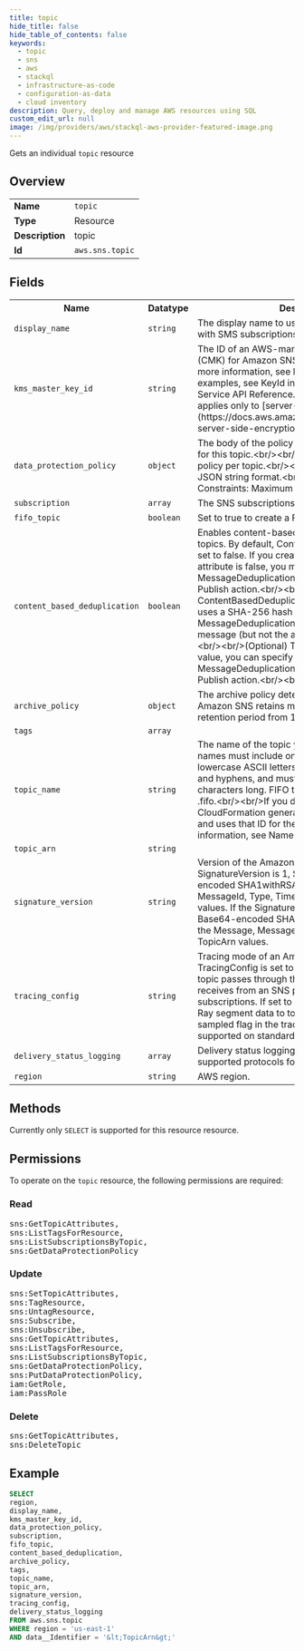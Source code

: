 ```yaml
---
title: topic
hide_title: false
hide_table_of_contents: false
keywords:
  - topic
  - sns
  - aws
  - stackql
  - infrastructure-as-code
  - configuration-as-data
  - cloud inventory
description: Query, deploy and manage AWS resources using SQL
custom_edit_url: null
image: /img/providers/aws/stackql-aws-provider-featured-image.png
---
```

Gets an individual <code>topic</code> resource

## Overview
<table><tbody>
<tr><td><b>Name</b></td><td><code>topic</code></td></tr>
<tr><td><b>Type</b></td><td>Resource</td></tr>
<tr><td><b>Description</b></td><td>topic</td></tr>
<tr><td><b>Id</b></td><td><code>aws.sns.topic</code></td></tr>
</tbody></table>

## Fields
<table><tbody>
<tr><th>Name</th><th>Datatype</th><th>Description</th></tr>
<tr><td><code>display_name</code></td><td><code>string</code></td><td>The display name to use for an Amazon SNS topic with SMS subscriptions.</td></tr>
<tr><td><code>kms_master_key_id</code></td><td><code>string</code></td><td>The ID of an AWS-managed customer master key (CMK) for Amazon SNS or a custom CMK. For more information, see Key Terms. For more examples, see KeyId in the AWS Key Management Service API Reference.&lt;br&#x2F;&gt;&lt;br&#x2F;&gt;This property applies only to &#91;server-side-encryption&#93;(https:&#x2F;&#x2F;docs.aws.amazon.com&#x2F;sns&#x2F;latest&#x2F;dg&#x2F;sns-server-side-encryption.html).</td></tr>
<tr><td><code>data_protection_policy</code></td><td><code>object</code></td><td>The body of the policy document you want to use for this topic.&lt;br&#x2F;&gt;&lt;br&#x2F;&gt;You can only add one policy per topic.&lt;br&#x2F;&gt;&lt;br&#x2F;&gt;The policy must be in JSON string format.&lt;br&#x2F;&gt;&lt;br&#x2F;&gt;Length Constraints: Maximum length of 30720</td></tr>
<tr><td><code>subscription</code></td><td><code>array</code></td><td>The SNS subscriptions (endpoints) for this topic.</td></tr>
<tr><td><code>fifo_topic</code></td><td><code>boolean</code></td><td>Set to true to create a FIFO topic.</td></tr>
<tr><td><code>content_based_deduplication</code></td><td><code>boolean</code></td><td>Enables content-based deduplication for FIFO topics. By default, ContentBasedDeduplication is set to false. If you create a FIFO topic and this attribute is false, you must specify a value for the MessageDeduplicationId parameter for the Publish action.&lt;br&#x2F;&gt;&lt;br&#x2F;&gt;When you set ContentBasedDeduplication to true, Amazon SNS uses a SHA-256 hash to generate the MessageDeduplicationId using the body of the message (but not the attributes of the message).&lt;br&#x2F;&gt;&lt;br&#x2F;&gt;(Optional) To override the generated value, you can specify a value for the the MessageDeduplicationId parameter for the Publish action.&lt;br&#x2F;&gt;&lt;br&#x2F;&gt;</td></tr>
<tr><td><code>archive_policy</code></td><td><code>object</code></td><td>The archive policy determines the number of days Amazon SNS retains messages. You can set a retention period from 1 to 365 days.</td></tr>
<tr><td><code>tags</code></td><td><code>array</code></td><td></td></tr>
<tr><td><code>topic_name</code></td><td><code>string</code></td><td>The name of the topic you want to create. Topic names must include only uppercase and lowercase ASCII letters, numbers, underscores, and hyphens, and must be between 1 and 256 characters long. FIFO topic names must end with .fifo.&lt;br&#x2F;&gt;&lt;br&#x2F;&gt;If you don't specify a name, AWS CloudFormation generates a unique physical ID and uses that ID for the topic name. For more information, see Name Type.</td></tr>
<tr><td><code>topic_arn</code></td><td><code>string</code></td><td></td></tr>
<tr><td><code>signature_version</code></td><td><code>string</code></td><td>Version of the Amazon SNS signature used. If the SignatureVersion is 1, Signature is a Base64-encoded SHA1withRSA signature of the Message, MessageId, Type, Timestamp, and TopicArn values. If the SignatureVersion is 2, Signature is a Base64-encoded SHA256withRSA signature of the Message, MessageId, Type, Timestamp, and TopicArn values.</td></tr>
<tr><td><code>tracing_config</code></td><td><code>string</code></td><td>Tracing mode of an Amazon SNS topic. By default TracingConfig is set to PassThrough, and the topic passes through the tracing header it receives from an SNS publisher to its subscriptions. If set to Active, SNS will vend X-Ray segment data to topic owner account if the sampled flag in the tracing header is true. Only supported on standard topics.</td></tr>
<tr><td><code>delivery_status_logging</code></td><td><code>array</code></td><td>Delivery status logging configuration for supported protocols for an Amazon SNS topic.</td></tr>
<tr><td><code>region</code></td><td><code>string</code></td><td>AWS region.</td></tr>

</tbody></table>

## Methods
Currently only <code>SELECT</code> is supported for this resource resource.

## Permissions

To operate on the <code>topic</code> resource, the following permissions are required:

### Read
<pre>
sns:GetTopicAttributes,
sns:ListTagsForResource,
sns:ListSubscriptionsByTopic,
sns:GetDataProtectionPolicy</pre>

### Update
<pre>
sns:SetTopicAttributes,
sns:TagResource,
sns:UntagResource,
sns:Subscribe,
sns:Unsubscribe,
sns:GetTopicAttributes,
sns:ListTagsForResource,
sns:ListSubscriptionsByTopic,
sns:GetDataProtectionPolicy,
sns:PutDataProtectionPolicy,
iam:GetRole,
iam:PassRole</pre>

### Delete
<pre>
sns:GetTopicAttributes,
sns:DeleteTopic</pre>


## Example
```sql
SELECT
region,
display_name,
kms_master_key_id,
data_protection_policy,
subscription,
fifo_topic,
content_based_deduplication,
archive_policy,
tags,
topic_name,
topic_arn,
signature_version,
tracing_config,
delivery_status_logging
FROM aws.sns.topic
WHERE region = 'us-east-1'
AND data__Identifier = '&lt;TopicArn&gt;'
```
